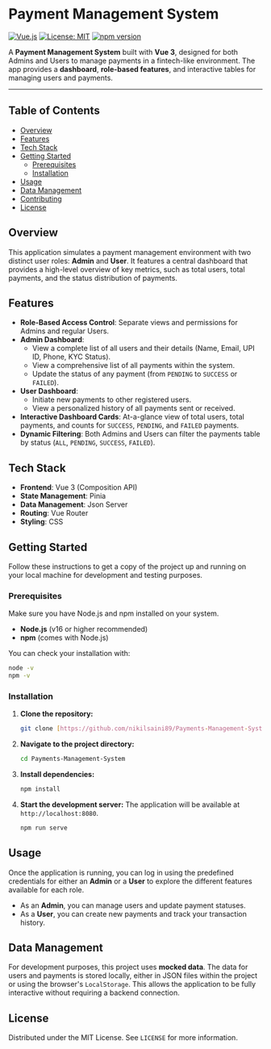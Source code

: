 # Payment Management System

[![Vue.js](https://img.shields.io/badge/Vue.js-3-4FC08D?style=for-the-badge&logo=vue.js)](https://vuejs.org/)
[![License: MIT](https://img.shields.io/badge/License-MIT-yellow.svg?style=for-the-badge)](https://opensource.org/licenses/MIT)
[![npm version](https://img.shields.io/npm/v/npm.svg?style=for-the-badge)](https://www.npmjs.com/get-npm)

A **Payment Management System** built with **Vue 3**, designed for both Admins and Users to manage payments in a fintech-like environment. The app provides a **dashboard**, **role-based features**, and interactive tables for managing users and payments.

---

## Table of Contents

-   [Overview](#overview)
-   [Features](#features)
-   [Tech Stack](#tech-stack)
-   [Getting Started](#getting-started)
    -   [Prerequisites](#prerequisites)
    -   [Installation](#installation)
-   [Usage](#usage)
-   [Data Management](#data-management)
-   [Contributing](#contributing)
-   [License](#license)

## Overview

This application simulates a payment management environment with two distinct user roles: **Admin** and **User**. It features a central dashboard that provides a high-level overview of key metrics, such as total users, total payments, and the status distribution of payments.

## Features

-   **Role-Based Access Control**: Separate views and permissions for Admins and regular Users.
-   **Admin Dashboard**:
    -   View a complete list of all users and their details (Name, Email, UPI ID, Phone, KYC Status).
    -   View a comprehensive list of all payments within the system.
    -   Update the status of any payment (from `PENDING` to `SUCCESS` or `FAILED`).
-   **User Dashboard**:
    -   Initiate new payments to other registered users.
    -   View a personalized history of all payments sent or received.
-   **Interactive Dashboard Cards**: At-a-glance view of total users, total payments, and counts for `SUCCESS`, `PENDING`, and `FAILED` payments.
-   **Dynamic Filtering**: Both Admins and Users can filter the payments table by status (`ALL`, `PENDING`, `SUCCESS`, `FAILED`).

## Tech Stack

-   **Frontend**: Vue 3 (Composition API)
-   **State Management**: Pinia
-   **Data Management**: Json Server
-   **Routing**: Vue Router
-   **Styling**: CSS

## Getting Started

Follow these instructions to get a copy of the project up and running on your local machine for development and testing purposes.

### Prerequisites

Make sure you have Node.js and npm installed on your system.
-   **Node.js** (v16 or higher recommended)
-   **npm** (comes with Node.js)

You can check your installation with:
```bash
node -v
npm -v
````

### Installation

1.  **Clone the repository:**

    ```bash
    git clone [https://github.com/nikilsaini89/Payments-Management-System.git](https://github.com/nikilsaini89/Payments-Management-System.git)
    ```

2.  **Navigate to the project directory:**

    ```bash
    cd Payments-Management-System
    ```

3.  **Install dependencies:**

    ```bash
    npm install
    ```

4.  **Start the development server:**
    The application will be available at `http://localhost:8080`.

    ```bash
    npm run serve
    ```

## Usage

Once the application is running, you can log in using the predefined credentials for either an **Admin** or a **User** to explore the different features available for each role.

  - As an **Admin**, you can manage users and update payment statuses.
  - As a **User**, you can create new payments and track your transaction history.

## Data Management

For development purposes, this project uses **mocked data**. The data for users and payments is stored locally, either in JSON files within the project or using the browser's `LocalStorage`. This allows the application to be fully interactive without requiring a backend connection.


## License

Distributed under the MIT License. See `LICENSE` for more information.

```
```